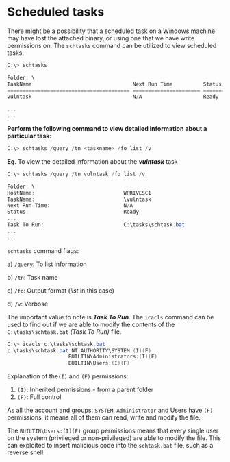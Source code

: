 # Scheduled tasks

There might be a possibility that a scheduled task on a Windows machine may have lost the attached binary, or using one that we have write permissions on. The `schtasks` command can be utilized to view scheduled tasks.

```powershell
C:\> schtasks

Folder: \                                                                                                               
TaskName                                 Next Run Time          Status                                                  
======================================== ====================== ===============                                         
vulntask                                 N/A                    Ready

...
...
```

**Perform the following command to view detailed information about a particular task:**

```powershell
C:\> schtasks /query /tn <taskname> /fo list /v
```

**Eg**. To view the detailed information about the _**vulntask**_ task

```powershell
C:\> schtasks /query /tn vulntask /fo list /v

Folder: \ 
HostName:                             WPRIVESC1                                                                         
TaskName:                             \vulntask                    
Next Run Time:                        N/A                                                                               
Status:                               Ready                                                                             
...                                                        
Task To Run:                          C:\tasks\schtask.bat   
...
...
```

`schtasks` command flags:

a) `/query`: To list information&#x20;

b) `/tn`: Task name

c) `/fo`: Output format (_list_ in this case)

d) `/v`: Verbose



The important value to note is _**Task To Run**_. The `icacls` command can be used to find out if we are able to modify the contents of the `C:\tasks\schtask.bat` _(Task To Run)_ file.

```powershell
C:\> icacls c:\tasks\schtask.bat
c:\tasks\schtask.bat NT AUTHORITY\SYSTEM:(I)(F)
                    BUILTIN\Administrators:(I)(F)
                    BUILTIN\Users:(I)(F)
```

Explanation of the`(I)` and `(F)` permissions:

1. `(I)`:  Inherited permissions - from a parent folder
2. `(F)`: Full control

As all the account and groups: `SYSTEM`, `Administrator` and Users have `(F)` permissions, it means all of them can read, write and modify the file.

The `BUILTIN\Users:(I)(F)` group permissions means that every single user on the system (privileged or non-privileged) are able to modify the file. This can exploited to insert malicious code into the `schtask.bat` file, such as a reverse shell.
